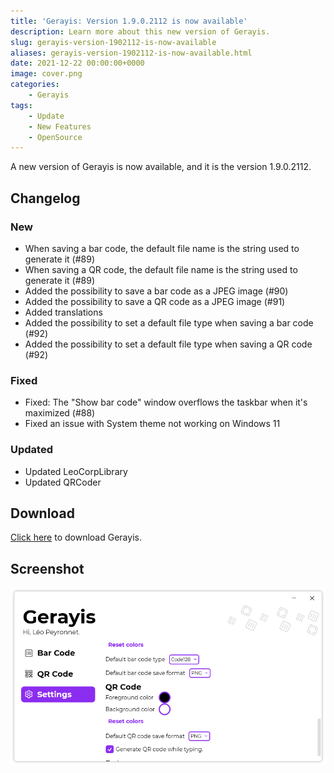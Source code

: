 ```yaml
---
title: 'Gerayis: Version 1.9.0.2112 is now available'
description: Learn more about this new version of Gerayis.
slug: gerayis-version-1902112-is-now-available
aliases: gerayis-version-1902112-is-now-available.html
date: 2021-12-22 00:00:00+0000
image: cover.png
categories:
    - Gerayis
tags:
    - Update
    - New Features
    - OpenSource
---
```

A new version of Gerayis is now available, and it is the version 1.9.0.2112.

## Changelog
### New
- When saving a bar code, the default file name is the string used to generate it (#89)
- When saving a QR code, the default file name is the string used to generate it (#89)
- Added the possibility to save a bar code as a JPEG image (#90)
- Added the possibility to save a QR code as a JPEG image (#91)
- Added translations
- Added the possibility to set a default file type when saving a bar code (#92)
- Added the possibility to set a default file type when saving a QR code (#92)
### Fixed
- Fixed: The "Show bar code" window overflows the taskbar when it's maximized (#88)
- Fixed an issue with System theme not working on Windows 11
### Updated
- Updated LeoCorpLibrary
- Updated QRCoder

## Download

[Click here](https://tinyurl.com/DownloadGerayis) to download Gerayis.

## Screenshot
![The "Settings" page of Gerayis.](cover.png)
